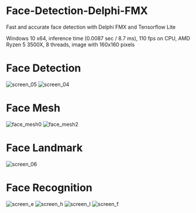 # Face-Detection-Delphi-FMX
Fast and accurate face detection with Delphi FMX and Tensorflow Lite

Windows 10 x64, inference time (0.0087 sec / 8.7 ms), 110 fps on CPU, AMD Ryzen 5 3500X, 8 threads, image with 160x160 pixels

# Face Detection
![screen_05](https://user-images.githubusercontent.com/66531939/187113401-51faa75d-6b0d-4078-99e6-9c0af1a3b969.jpg)
![screen_04](https://user-images.githubusercontent.com/66531939/187112313-51a6532f-2af3-4449-afb3-61228b092b78.jpg)
# Face Mesh
![face_mesh0](https://github.com/DonkeySmall/Face-Detection-Delphi-FMX/assets/66531939/06ce9cf4-5449-417f-b380-444ebe812187)
![face_mesh2](https://github.com/DonkeySmall/Face-Detection-Delphi-FMX/assets/66531939/4f962091-5239-4a5e-b558-63c923fdcd89)
# Face Landmark
![screen_06](https://user-images.githubusercontent.com/66531939/187872647-7604e0e7-57cc-4554-8f2f-9434178db890.jpg)
# Face Recognition
![screen_e](https://user-images.githubusercontent.com/66531939/217205558-0f98799f-c892-433b-8bd1-b07b3eb77328.jpg)
![screen_h](https://user-images.githubusercontent.com/66531939/217205566-5ed75910-b671-4ec1-b1e1-65f0d965063a.jpg)
![screen_l](https://user-images.githubusercontent.com/66531939/217205570-abf0cd83-4cf6-4479-8419-43515451e080.jpg)
![screen_f](https://user-images.githubusercontent.com/66531939/217205571-bf1453f8-2bf4-44ff-9f66-25aee0ec640f.jpg)
